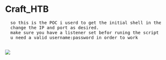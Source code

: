 # Craft_HTB
<pre>
  so this is the POC i userd to get the initial shell in the "crafted" machine in HackTheBox
  change the IP and port as desired.
  make sure you have a listener set befor runing the script
  u need a valid username:password in order to work
</pre>
<br>
<img src="https://i.imgur.com/hETzNQR.png">
